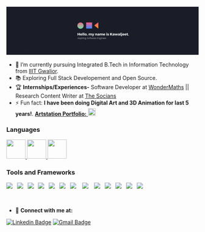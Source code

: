 <!-- # Hi there, I am Kawaljeet👋 -->

![Cover Image](./githubCover.png) 

<!-- I am a Deep Learning Enthusiaist.  -->

  
- 🔭 I’m currently pursuing Integrated B.Tech in Information Technology from [IIIT Gwalior](https://www.iiitm.ac.in/index.php/en/).
- :books: Exploring Full Stack Developement and Open Source.  
- :trophy: **Internships/Experiences-** Software Developer at [WonderMaths](https://www.wondermaths.com/) || Research Content Writer at [The Socians](https://www.thesocians.com/)
- ⚡ Fun fact: **I have been doing Digital Art and 3D Animation for last 5 years!**.   <a href = "https://www.artstation.com/kawal2001singh"><b>Artstation Portfolio:</b> <img height = "20" width = "20" src="https://img.icons8.com/color/48/000000/artstation.png"/></a>


### Languages
 <a href="https://www.w3schools.com/cpp/" target="_blank"> <img src="https://img.icons8.com/color/48/000000/c-plus-plus-logo.png" width="50" height="50"/> </a>
 <a href="https://www.w3schools.com/js/" target="_blank"><img src="https://img.icons8.com/color/48/000000/javascript.png" width="50" height="50" /> </a>
 <a href="https://www.w3schools.com/python/" target="_blank"><img src="https://img.icons8.com/color/48/000000/python.png" width="50" height="50"/> </a>



### Tools and Frameworks

<p align="left">

 <img src="https://img.icons8.com/color/96/000000/react-native.png" height = "45"/>&nbsp;&nbsp;
 <img src="https://img.icons8.com/color/96/000000/typescript.png" height = "45"/>&nbsp;&nbsp;
 <img src="https://img.icons8.com/color/96/000000/nodejs.png" height = "45"/>&nbsp;&nbsp;
 <img src="https://img.icons8.com/color/96/000000/django.png" height = "45"/>&nbsp;&nbsp;
 <img src="https://img.icons8.com/color/96/000000/mongodb.png" height = "45"/>&nbsp;&nbsp;
 <img src="https://img.icons8.com/fluent/96/000000/mysql-logo.png" height = "45"/>&nbsp;&nbsp;
 <img src="https://img.icons8.com/color/96/000000/firebase.png" height = "45"/> &nbsp;&nbsp;
 <img src="https://img.icons8.com/color/48/000000/sass.png" height = "45"/> &nbsp;&nbsp;
 <img src="https://tailwindcss.com/favicon-32x32.png" height = "45"/>&nbsp;&nbsp;
 <img src="https://img.icons8.com/color/48/000000/material-ui.png" height = "45"/>&nbsp;&nbsp;
 <img src="https://img.icons8.com/color/96/000000/git.png" height = "45" />&nbsp;&nbsp;
 <img src="https://img.icons8.com/color/96/000000/heroku.png" height = "45"/>&nbsp;&nbsp;
 <img src="https://www.netlify.com/v3/static/favicon/favicon-32x32.png" height = "45" />&nbsp;&nbsp;
  
<!--  <a href="https://www.w3.org/html/" target="_blank"> <img src="https://img.icons8.com/color/48/000000/html-5.png" width="80" height="80"/> </a> -->
<!--  <a href="https://www.w3.org/css/" target="_blank"><img src="https://img.icons8.com/color/48/000000/css3.png"  width="80" height="80"/></a> -->
<!--  <a href="https://developer.mozilla.org/en-US/docs/Web/JavaScript" target="_blank"> -->
<!--  <img src="https://img.icons8.com/color/48/000000/javascript.png" width="80" height="80"/> </a> -->
<!--  <a href="https://www.mongodb.com/" target="_blank"> <img src="https://www.vectorlogo.zone/logos/mongodb/mongodb-icon.svg" alt="mongodb" width="80" height="80"/> </a>  -->
<!--  <a href="https://firebase.google.com/" target="_blank"><img src="https://img.icons8.com/color/48/000000/firebase.png" width="80" height="80"/></a>  -->
<!--  <a href="https://reactjs.org/" target="_blank"> -->
<!--  <a href="https://material-ui.com" target="_blank"> <img src="https://material-ui.com/static/logo.png" alt="Material UI" width="80" height="80"/> </a> -->
<!--  <img src="https://upload.wikimedia.org/wikipedia/commons/thumb/a/a7/React-icon.svg/1280px-React-icon.svg.png" alt="React" width="100" height="80"/> </a> -->
<!--  <a href="https://www.djangoproject.com/" target="_blank"><img src="https://img.icons8.com/color/48/000000/django.png" width="100" height="80"/></a> -->
<!--  <a href="https://www.django-rest-framework.org/" target="_blank"><img src="https://www.django-rest-framework.org/img/logo.png" width="140" height="80"/></a> -->
<!--  <a href="https://nodejs.org" target="_blank"> <img src="https://img.icons8.com/color/48/000000/nodejs.png"/> </a>  -->
<!--  <a href="https://expressjs.com" target="_blank"> <img src="https://www.vectorlogo.zone/logos/expressjs/expressjs-ar21.svg" alt="express" height="80"/> </a> -->
<!--  <a href="https://www.netlify.com" target="_blank">  -->
<!--  <a href="https://git-scm.com/" target="_blank"> <img src="https://www.vectorlogo.zone/logos/git-scm/git-scm-icon.svg" alt="git" width="80" height="80"/> </a> -->
<!--  <img src="https://www.netlify.com/img/press/logos/logomark.png" alt="Netlify" width="80" height="80"/> </a> -->
<!--  <a href="https://heroku.com" target="_blank"> <img src="https://www.vectorlogo.zone/logos/heroku/heroku-icon.svg" alt="heroku" width="80" height="80"/> </a> -->
 </p>
<br/>

- :handshake:  **Connect with me at:**                                                                                                                                             

[![Linkedin Badge](https://img.shields.io/badge/-Kawaljeet%20Singh%20Batra-blue?style=flat-square&logo=Linkedin&logoColor=white&link=https://www.linkedin.com/in/kawaljeetsinghbatra/)](https://www.linkedin.com/in/kawaljeetsinghbatra/)                                    [![Gmail Badge](https://img.shields.io/badge/-batrakawaljeetsingh@gmail.com-c14438?style=flat-square&logo=Gmail&logoColor=white&link=mailto:batrakawaljeetsingh@gmail.com)](mailto:batrakawaljeetsingh@gmail.com)                                                                                                                                           

<!-- <img src="https://img.icons8.com/fluent/96/000000/portfolio.png"/> -->
<!-- <img src="https://img.icons8.com/color/96/000000/artstation.png"/> -->
<!-- <img src="https://img.icons8.com/fluent/96/000000/instagram-new.png"/> -->
<!-- <img src="https://img.icons8.com/fluent/96/000000/linkedin.png"/> -->
<!-- <img src="https://img.icons8.com/fluent/96/000000/gmail-new.png"/> -->
<br/>



